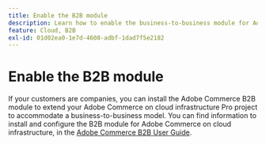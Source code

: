 ```yaml
---
title: Enable the B2B module
description: Learn how to enable the business-to-business module for Adobe Commerce on cloud infrastructure.
feature: Cloud, B2B
exl-id: 01d02ea0-1e7d-4608-adbf-1dad7f5e2182
---
```

# Enable the B2B module

If your customers are companies, you can install the Adobe Commerce B2B module to extend your Adobe Commerce on cloud infrastructure Pro project to accommodate a business-to-business model. You can find information to install and configure the B2B module for Adobe Commerce on cloud infrastructure, in the [Adobe Commerce B2B User Guide](https://experienceleague.adobe.com/docs/commerce-admin/b2b/guide-overview.html).

